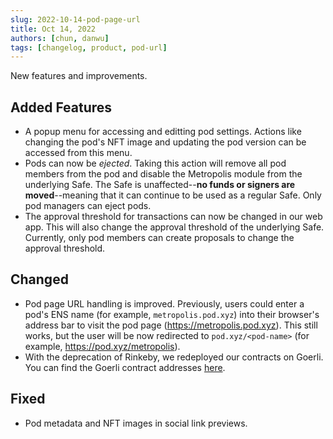 ```yaml
---
slug: 2022-10-14-pod-page-url
title: Oct 14, 2022
authors: [chun, danwu]
tags: [changelog, product, pod-url]
---
```


New features and improvements.

<!--truncate-->

## Added Features
- A popup menu for accessing and editting pod settings. Actions like changing the pod's NFT image and updating the pod version can be accessed from this menu.
- Pods can now be *ejected*. Taking this action will remove all pod members from the pod and disable the Metropolis module from the underlying Safe. The Safe is unaffected--__no funds or signers are moved__--meaning that it can continue to be used as a regular Safe. Only pod managers can eject pods.
- The approval threshold for transactions can now be changed in our web app. This will also change the approval threshold of the underlying Safe. Currently, only pod members can create proposals to change the approval threshold.

## Changed

- Pod page URL handling is improved. Previously, users could enter a pod's ENS name (for example, `metropolis.pod.xyz`) into their browser's address bar to visit the pod page (https://metropolis.pod.xyz). This still works, but the user will be now redirected to `pod.xyz/<pod-name>` (for example, https://pod.xyz/metropolis).
- With the deprecation of Rinkeby, we redeployed our contracts on Goerli. You can find the Goerli contract addresses [here](https://docs.metropolis.space/docs/smart-contracts/metropolis-contracts).

## Fixed

- Pod metadata and NFT images in social link previews.